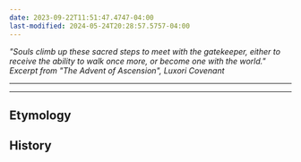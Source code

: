 ```yaml
---
date: 2023-09-22T11:51:47.4747-04:00
last-modified: 2024-05-24T20:28:57.5757-04:00
---
```

*"Souls climb up these sacred steps to meet with the gatekeeper, either to receive the ability to walk once more, or become one with the world."*  
*Excerpt from "The Advent of Ascension", Luxori Covenant*

---


---
## Etymology

## History